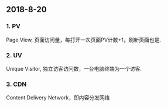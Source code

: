 ## 2018-8-20

### 1. PV

Page View, 页面访问量，每打开一次页面PV计数+1，刷新页面也是.

### 2. UV

Unique Visitor, 独立访客访问数，一台电脑终端为一个访客.

### 3. CDN

Content Delivery Network，即内容分发网络


